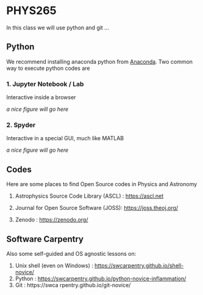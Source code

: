 # PHYS265


In this class we will use python and git ...

## Python

We recommend installing anaconda python from [Anaconda](https://www.anaconda.com/).
Two common way to execute python codes are

### 1. Jupyter Notebook / Lab

Interactive inside a browser

*a nice figure will go here*

### 2. Spyder

Interactive in a special GUI, much like MATLAB

*a nice figure will go here*

## Codes

Here are some places to find Open Source codes in Physics and Astronomy

1. Astrophysics Source Code Library (ASCL) :  https://ascl.net

2. Journal for Open Source Software (JOSS):  https://joss.theoj.org/

3. Zenodo : https://zenodo.org/



## Software Carpentry

Also some self-guided and OS agnostic lessons on:

1. Unix shell (even on Windows) :  https://swcarpentry.github.io/shell-novice/
2. Python : https://swcarpentry.github.io/python-novice-inflammation/
3. Git : https://swca rpentry.github.io/git-novice/
